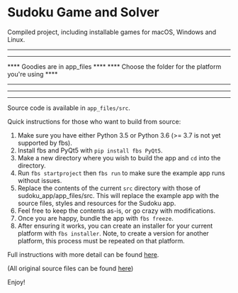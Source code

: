 # Sudoku Game and Solver

Compiled project, including installable games for macOS, Windows and Linux.

*********************************************************
*********************************************************
**** Goodies are in app_files                        ****
**** Choose the folder for the platform you're using ****
****                                                 ****
*********************************************************
*********************************************************

Source code is available in `app_files/src`.

Quick instructions for those who want to build from source:
1. Make sure you have either Python 3.5 or Python 3.6 (>= 3.7 is not yet supported by fbs).
2. Install fbs and PyQt5 with `pip install fbs PyQt5`.
3. Make a new directory where you wish to build the app and `cd` into the directory.
4. Run `fbs startproject` then `fbs run` to make sure the example app runs without issues.
5. Replace the contents of the current `src` directory with those of sudoku_app/app_files/src. This will replace the example app with the source files, styles and resources for the Sudoku app.
6. Feel free to keep the contents as-is, or go crazy with modifications.
7. Once you are happy, bundle the app with `fbs freeze`.
8. After ensuring it works, you can create an installer for your current platform with `fbs installer`. Note, to create a version for another platform, this process must be repeated on that platform.

Full instructions with more detail can be found [here](https://github.com/mherrmann/fbs-tutorial).

(All original source files can be found [here](https://github.com/AkThao/backtrack-sudoku))

Enjoy!
